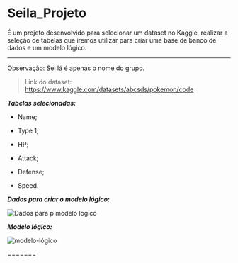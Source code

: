 # Seila_Projeto
É um projeto desenvolvido para selecionar um dataset no Kaggle, realizar a seleção de tabelas que iremos utilizar para criar uma base de banco de dados e um modelo lógico.
***
Observação: Sei lá é apenas o nome do grupo.

>Link do dataset: https://www.kaggle.com/datasets/abcsds/pokemon/code

***Tabelas selecionadas:***

* Name;

* Type 1;

* HP;

* Attack;

* Defense;  

* Speed.

***Dados para criar o modelo lógico:***

![Dados para p modelo logico](https://github.com/Alessandro-Mathews/Sei_la_PROJETO/assets/152512103/c5720744-34a0-4625-9c87-b80c131f388c)


***Modelo lógico:***

![modelo-lógico](https://github.com/juansf04/Sei_la_PROJETO/assets/165486212/d8f40c29-1d0d-4aa4-b19b-884b97f47d7d)

  
=======
